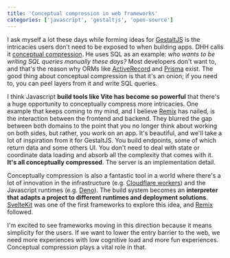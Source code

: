 ```yaml
---
title: 'Conceptual compression in web frameworks'
categories: ['javascript', 'gestaltjs', 'open-source']
---
```


I ask myself a lot these days while forming ideas for [GestaltJS](https://github.com/gestaltjs/gestalt) is the intricacies users don’t need to be exposed to when building apps. DHH calls it [conceptual compression](https://m.signalvnoise.com/conceptual-compression-means-beginners-dont-need-to-know-sql-hallelujah/).
He uses SQL as an example: _who wants to be writing SQL queries manually these days?_
Most developers don't want to,
and that's the reason why ORMs like [ActiveRecord](https://guides.rubyonrails.org/active_record_basics.html) and [Prisma](https://www.prisma.io/) exist.
The good thing about conceptual compression is that it's an onion;
if you need to, you can peel layers from it and write SQL queries.

I think Javascript **build tools like Vite has become so powerful** that there's a huge opportunity to conceptually compress more intricacies.
One example that keeps coming to my mind, and I believe [Remix](https://remix.run/) has nailed, is the interaction between the frontend and backend.
They blurred the gap between both domains to the point that you no longer think about working on both sides,
but rather,
you work on an app.
It's beautiful, and we'll take a lot of inspiration from it for GestaltJS.
You build endpoints, some of which return data and some others UI.
You don't need to deal with state or coordinate data loading and absorb all the complexity that comes with it.
**It's all conceptually compressed**.
The server is an implementation detail.

Conceptually compression is also a fantastic tool in a world where there's a lot of innovation in the infrastructure (e.g. [Cloudflare workers](https://workers.cloudflare.com/)) and the Javascript runtimes (e.g. [Deno](https://deno.land/)).
The build system becomes an **interpreter that adapts a project to different runtimes and deployment solutions**.
[SvelteKit](https://kit.svelte.dev/docs/adapters) was one of the first frameworks to explore this idea, and [Remix](https://remix.run/docs/en/v1/other-api/adapter) followed.

I'm excited to see frameworks moving in this direction because it means simplicity for the users.
If we want to lower the entry barrier to the web,
we need more experiences with low cognitive load and more fun experiences.
Conceptual compression plays a vital role in that.
